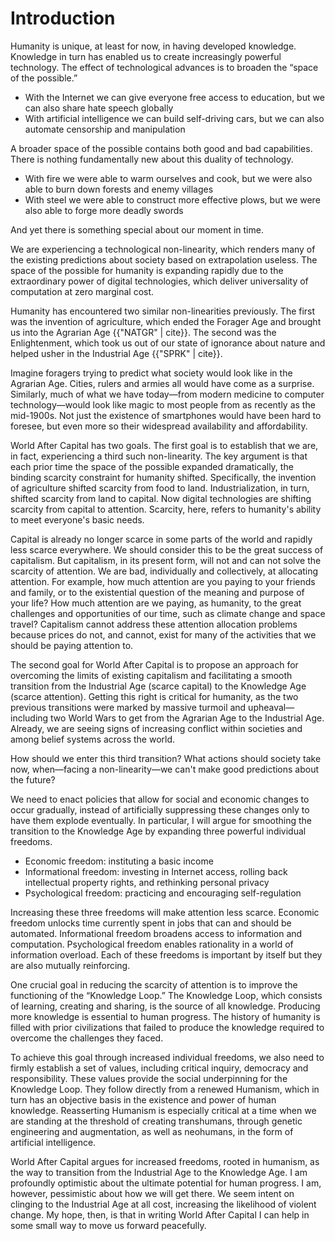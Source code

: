 # Introduction

Humanity is unique, at least for now, in having developed knowledge. Knowledge in turn has enabled us to create increasingly powerful technology. The effect of technological advances is to broaden the &ldquo;space of the possible.&rdquo;

* With the Internet we can give everyone free access to education, but we can also share hate speech globally
* With artificial intelligence we can build self-driving cars, but we can also automate censorship and manipulation

A broader space of the possible contains both good and bad capabilities. There is nothing fundamentally new about this duality of technology.

* With fire we were able to warm ourselves and cook, but we were also able to burn down forests and enemy villages
* With steel we were able to construct more effective plows, but we were also able to forge more deadly swords

And yet there is something special about our moment in time.

We are experiencing a technological non-linearity, which renders many of the existing predictions about society based on extrapolation useless. The space of the possible for humanity is expanding rapidly due to the extraordinary power of digital technologies, which deliver universality of computation at zero marginal cost.

Humanity has encountered two similar non-linearities previously. The first was the invention of agriculture, which ended the Forager Age and brought us into the Agrarian Age {{"NATGR" | cite}}. The second was the Enlightenment, which took us out of our state of ignorance about nature and helped usher in the Industrial Age {{"SPRK" | cite}}.

Imagine foragers trying to predict what society would look like in the Agrarian Age. Cities, rulers and armies all would have come as a surprise. Similarly, much of what we have today&mdash;from modern medicine to computer technology&mdash;would look like magic to most people from as recently as the mid-1900s. Not just the existence of smartphones would have been hard to foresee, but even more so their widespread availability and affordability.  

World After Capital has two goals. The first goal is to establish that we are, in fact, experiencing a third such non-linearity. The key argument is that each prior time the space of the possible expanded dramatically, the binding scarcity constraint for humanity shifted. Specifically, the invention of agriculture shifted scarcity from food to land. Industrialization, in turn, shifted scarcity from land to capital. Now digital technologies are shifting scarcity from capital to attention. Scarcity, here, refers to humanity&apos;s ability to meet everyone&apos;s basic needs.

Capital is already no longer scarce in some parts of the world and rapidly less scarce everywhere. We should consider this to be the great success of capitalism. But capitalism, in its present form, will not and can not solve the scarcity of attention. We are bad, individually and collectively, at allocating attention. For example, how much attention are you paying to your friends and family, or to the existential question of the meaning and purpose of your life? How much attention are we paying, as humanity, to the great challenges and opportunities of our time, such as climate change and space travel? Capitalism cannot address these attention allocation problems because prices do not, and cannot, exist for many of the activities that we should be paying attention to.

The second goal for World After Capital is to propose an approach for overcoming the limits of existing capitalism and facilitating a smooth transition from the Industrial Age (scarce capital) to the Knowledge Age (scarce attention). Getting this right is critical for humanity, as the two previous transitions were marked by massive turmoil and upheaval&mdash;including two World Wars to get from the Agrarian Age to the Industrial Age. Already, we are seeing signs of increasing conflict within societies and among belief systems across the world.

How should we enter this third transition? What actions should society take now, when&mdash;facing a non-linearity&mdash;we can&apos;t make good predictions about the future?

We need to enact policies that allow for social and economic changes to occur gradually, instead of artificially suppressing these changes only to have them explode eventually. In particular, I will argue for smoothing the transition to the Knowledge Age by expanding three powerful individual freedoms.

* Economic freedom: instituting a basic income
* Informational freedom: investing in Internet access, rolling back intellectual property rights, and rethinking personal privacy
* Psychological freedom: practicing and encouraging self-regulation

Increasing these three freedoms will make attention less scarce. Economic freedom unlocks time currently spent in jobs that can and should be automated. Informational freedom broadens access to information and computation. Psychological freedom enables rationality in a world of information overload. Each of these freedoms is important by itself but they are also mutually reinforcing.

One crucial goal in reducing the scarcity of attention is to improve the functioning of the &ldquo;Knowledge Loop.&rdquo; The Knowledge Loop, which consists of learning, creating and sharing, is the source of all knowledge. Producing more knowledge is essential to human progress. The history of humanity is filled with prior civilizations that failed to produce the knowledge required to overcome the challenges they faced.   

To achieve this goal through increased individual freedoms, we also need to firmly establish a set of values, including critical inquiry, democracy and responsibility. These values provide the social underpinning for the Knowledge Loop. They follow directly from a renewed Humanism, which in turn has an objective basis in the existence and power of human knowledge. Reasserting Humanism is especially critical at a time when we are standing at the threshold of creating transhumans, through genetic engineering and augmentation, as well as neohumans, in the form of artificial intelligence.   

World After Capital argues for increased freedoms, rooted in humanism, as the way to transition from the Industrial Age to the Knowledge Age. I am profoundly optimistic about the ultimate potential for human progress. I am, however, pessimistic about how we will get there. We seem intent on clinging to the Industrial Age at all cost, increasing the likelihood of violent change. My hope, then, is that in writing World After Capital I can help in some small way to move us forward peacefully.   
